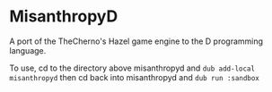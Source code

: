 # MisanthropyD
A port of the TheCherno's Hazel game engine to the D programming language.

To use, cd to the directory above misanthropyd and `dub add-local misanthropyd` then cd back into misanthropyd and `dub run :sandbox`
